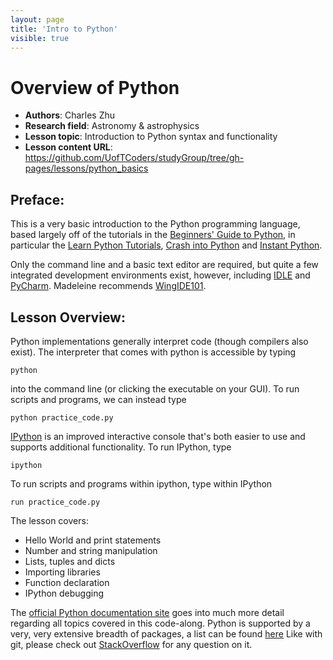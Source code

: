 ```yaml
---
layout: page
title: 'Intro to Python'
visible: true
---
```


# Overview of Python

 - **Authors**: Charles Zhu
 - **Research field**: Astronomy & astrophysics
 - **Lesson topic**: Introduction to Python syntax and functionality
 - **Lesson content URL**: <https://github.com/UofTCoders/studyGroup/tree/gh-pages/lessons/python_basics>

## Preface: ##

This is a very basic introduction to the Python programming language,
based largely off of the tutorials in the [Beginners' Guide to Python](https://wiki.python.org/moin/BeginnersGuide/Programmers),
in particular the [Learn Python Tutorials](https://pythonspot.com/),
[Crash into Python](http://stephensugden.com/crash_into_python/) and
[Instant Python](http://hetland.org/writing/instant-python.html).

Only the command line and a basic text editor are required, but quite
a few integrated development environments exist, however, including [IDLE](https://docs.python.org/2/library/idle.html)
and [PyCharm](https://www.jetbrains.com/pycharm/).  Madeleine recommends
[WingIDE101](http://www.wingware.com/downloads/wingide-101/5.1.5-1).

## Lesson Overview: ##

Python implementations generally interpret code (though compilers
also exist).  The interpreter that comes with python is accessible
by typing

    python

into the command line (or clicking the executable on your GUI).
To run scripts and programs, we can instead type

    python practice_code.py

[IPython](http://ipython.org/) is an improved interactive console
that's both easier to use and supports additional functionality.
To run IPython, type

    ipython

To run scripts and programs within ipython, type within IPython

    run practice_code.py

The lesson covers:

* Hello World and print statements
* Number and string manipulation
* Lists, tuples and dicts
* Importing libraries
* Function declaration
* IPython debugging

The [official Python documentation site](https://docs.python.org) goes into much more detail
regarding all topics covered in this code-along.  Python is supported
by a very, very extensive breadth of packages, a list can be found [here](https://pypi.python.org/pypi)
Like with git, please check out [StackOverflow](http://stackoverflow.com/questions/tagged/python) for
 any question on it.

